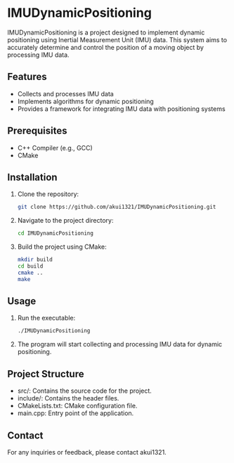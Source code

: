 # IMUDynamicPositioning

IMUDynamicPositioning is a project designed to implement dynamic positioning using Inertial Measurement Unit (IMU) data. This system aims to accurately determine and control the position of a moving object by processing IMU data.

## Features

- Collects and processes IMU data
- Implements algorithms for dynamic positioning
- Provides a framework for integrating IMU data with positioning systems

## Prerequisites

- C++ Compiler (e.g., GCC)
- CMake

## Installation

1. Clone the repository:
   ```bash
   git clone https://github.com/akui1321/IMUDynamicPositioning.git
2. Navigate to the project directory:
   ```bash
   cd IMUDynamicPositioning
3. Build the project using CMake:
   ```bash
   mkdir build
   cd build
   cmake ..
   make
## Usage

1. Run the executable:
   ```bash
   ./IMUDynamicPositioning
2. The program will start collecting and processing IMU data for dynamic positioning.

## Project Structure

- src/: Contains the source code for the project.
- include/: Contains the header files.
- CMakeLists.txt: CMake configuration file.
- main.cpp: Entry point of the application.

## Contact
For any inquiries or feedback, please contact akui1321.
